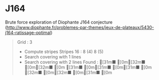 ﻿# J164

Brute force exploration of Diophante J164 conjecture 
(http://www.diophante.fr/problemes-par-themes/jeux-de-plateaux/5430-j164-ratissage-optimal)

> Grid : 3
> - Compute stripes
>     Stripes 16 : 8 (4) 8 (5) 
> - Search covering with 1 lines
> - Search covering with 2 lines
>     Found : 
> [31m■ [0m[32m■ [0m[32m■ [0m
> [31m■ [0m[31m■ [0m[31m■ [0m
> [32m■ [0m[32m■ [0m[31m■ [0m
>
